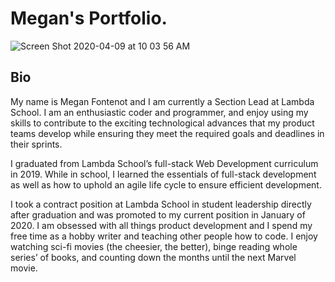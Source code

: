 # Megan's Portfolio.
![Screen Shot 2020-04-09 at 10 03 56 AM](https://user-images.githubusercontent.com/33911508/78909754-9806b880-7a49-11ea-8669-895db16e1a8b.png)



## Bio
My name is Megan Fontenot and I am currently a Section Lead at Lambda School. I am an enthusiastic coder and programmer, and enjoy using my skills to contribute to the exciting technological advances that my product teams develop while ensuring they meet the required goals and deadlines in their sprints. 

I graduated from Lambda School’s full-stack Web Development curriculum in 2019. While in school, I learned the essentials of full-stack development as well as how to uphold an agile life cycle to ensure efficient development. 

I took a contract position at Lambda School in student leadership directly after graduation and was promoted to my current position in January of 2020. I am obsessed with all things product development and I spend my free time as a hobby writer and teaching other people how to code. I enjoy watching sci-fi movies (the cheesier, the better), binge reading whole series’ of books, and counting down the months until the next Marvel movie. 

